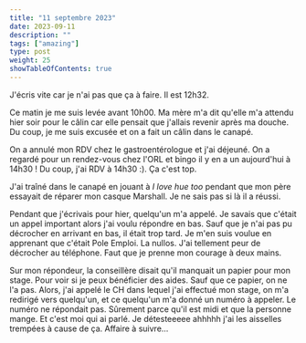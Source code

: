 ```yaml
---
title: "11 septembre 2023"
date: 2023-09-11
description: ""
tags: ["amazing"]
type: post
weight: 25
showTableOfContents: true
---
```


J'écris vite car je n'ai pas que ça à faire. Il est 12h32.

Ce matin je me suis levée avant 10h00. Ma mère m'a dit qu'elle m'a attendu hier soir pour le câlin car elle pensait que j'allais revenir après ma douche. Du coup, je me suis excusée et on a fait un câlin dans le canapé.

On a annulé mon RDV chez le gastroentérologue et j'ai déjeuné. On a regardé pour un rendez-vous chez l'ORL et bingo il y en a un aujourd'hui à 14h30 ! Du coup, j'ai RDV à 14h30 :). Ça c'est top.

J'ai traîné dans le canapé en jouant à *I love hue too* pendant que mon père essayait de réparer mon casque Marshall. Je ne sais pas si là il a réussi.

Pendant que j'écrivais pour hier, quelqu'un m'a appelé. Je savais que c'était un appel important alors j'ai voulu répondre en bas. Sauf que je n'ai pas pu décrocher en arrivant en bas, il était trop tard. Je m'en suis voulue en apprenant que c'était Pole Emploi. La nullos. J'ai tellement peur de décrocher au téléphone. Faut que je prenne mon courage à deux mains.

Sur mon répondeur, la conseillère disait qu'il manquait un papier pour mon stage. Pour voir si je peux bénéficier des aides. Sauf que ce papier, on ne l'a pas. Alors, j'ai appelé le CH dans lequel j'ai effectué mon stage, on m'a redirigé vers quelqu'un, et ce quelqu'un m'a donné un numéro à appeler. Le numéro ne répondait pas. Sûrement parce qu'il est midi et que la personne mange. Et c'est moi qui ai parlé. Je détesteeeee ahhhhh j'ai les aisselles trempées à cause de ça. Affaire à suivre...